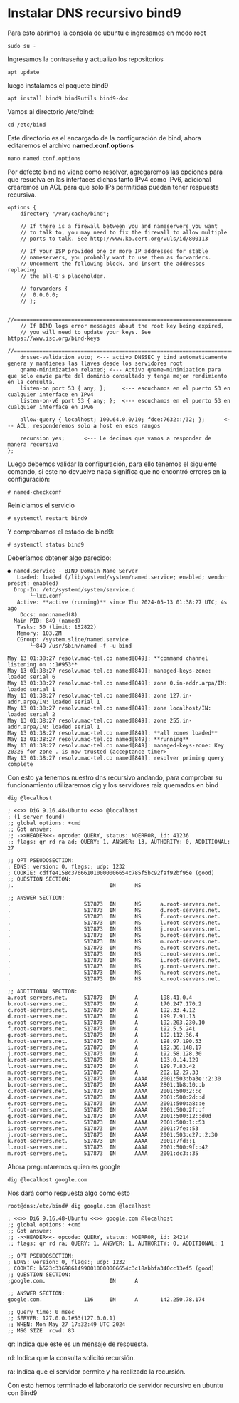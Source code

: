# Instalar DNS recursivo bind9

Para esto abrimos la consola de ubuntu e ingresamos en modo root
```
sudo su -
```
Ingresamos la contraseña y actualizo los repositorios
```
apt update
```
luego instalamos el paquete bind9
```
apt install bind9 bind9utils bind9-doc
```
Vamos al directorio /etc/bind:
```
cd /etc/bind
```
Este directorio es el encargado de la configuración de bind, ahora editaremos el archivo **named.conf.options**
```
nano named.conf.options
```
Por defecto bind no viene como resolver, agregaremos las opciones para que resuelva en las interfaces dichas tanto IPv4 como IPv6, adicional crearemos un ACL para que solo IPs permitidas puedan tener respuesta recursiva.

```
options {
	directory "/var/cache/bind";

	// If there is a firewall between you and nameservers you want
	// to talk to, you may need to fix the firewall to allow multiple
	// ports to talk. See http://www.kb.cert.org/vuls/id/800113

	// If your ISP provided one or more IP addresses for stable 
	// nameservers, you probably want to use them as forwarders.  
	// Uncomment the following block, and insert the addresses replacing 
	// the all-0's placeholder.

	// forwarders {
	// 	0.0.0.0;
	// };

	//========================================================================
	// If BIND logs error messages about the root key being expired,
	// you will need to update your keys. See https://www.isc.org/bind-keys
	//========================================================================
	dnssec-validation auto; <--- activo DNSSEC y bind automaticamente genera y mantienes las llaves desde los servidores root
	qname-minimization relaxed; <--- Activo qname-minimization para que solo envie parte del dominio consultado y tenga mejor rendimiento en la consulta.
	listen-on port 53 { any; };	    <--- escuchamos en el puerto 53 en cualquier interface en IPv4
	listen-on-v6 port 53 { any; };  <--- escuchamos en el puerto 53 en cualquier interface en IPv6
	
	allow-query { localhost; 100.64.0.0/10; fdce:7632::/32; };		<--- ACL, responderemos solo a host en esos rangos 

	recursion yes;		<--- Le decimos que vamos a responder de manera recursiva
};
```
Luego debemos validar la configuración, para ello tenemos el siguiente comando, si este no devuelve nada significa que no encontró errores en la configuración:

```
# named-checkconf
```

Reiniciamos el servicio 

```
# systemctl restart bind9
```

Y comprobamos el estado de bind9:

```
# systemctl status bind9
```


Deberíamos obtener algo parecido:

```
● named.service - BIND Domain Name Server
   Loaded: loaded (/lib/systemd/system/named.service; enabled; vendor preset: enabled)
  Drop-In: /etc/systemd/system/service.d
       └─lxc.conf
   Active: **active (running)** since Thu 2024-05-13 01:38:27 UTC; 4s ago
    Docs: man:named(8)
  Main PID: 849 (named)
   Tasks: 50 (limit: 152822)
   Memory: 103.2M
   CGroup: /system.slice/named.service
       └─849 /usr/sbin/named -f -u bind

May 13 01:38:27 resolv.mac-tel.co named[849]: **command channel listening on ::1#953**
May 13 01:38:27 resolv.mac-tel.co named[849]: managed-keys-zone: loaded serial 6
May 13 01:38:27 resolv.mac-tel.co named[849]: zone 0.in-addr.arpa/IN: loaded serial 1
May 13 01:38:27 resolv.mac-tel.co named[849]: zone 127.in-addr.arpa/IN: loaded serial 1
May 13 01:38:27 resolv.mac-tel.co named[849]: zone localhost/IN: loaded serial 2
May 13 01:38:27 resolv.mac-tel.co named[849]: zone 255.in-addr.arpa/IN: loaded serial 1
May 13 01:38:27 resolv.mac-tel.co named[849]: **all zones loaded**
May 13 01:38:27 resolv.mac-tel.co named[849]: **running**
May 13 01:38:27 resolv.mac-tel.co named[849]: managed-keys-zone: Key 20326 for zone . is now trusted (acceptance timer>
May 13 01:38:27 resolv.mac-tel.co named[849]: resolver priming query complete
```

Con esto ya tenemos nuestro dns recursivo andando, para comprobar su funcionamiento utilizaremos dig y los servidores raiz quemados en bind

```
dig @localhost

; <<>> DiG 9.16.48-Ubuntu <<>> @localhost
; (1 server found)
;; global options: +cmd
;; Got answer:
;; ->>HEADER<<- opcode: QUERY, status: NOERROR, id: 41236
;; flags: qr rd ra ad; QUERY: 1, ANSWER: 13, AUTHORITY: 0, ADDITIONAL: 27

;; OPT PSEUDOSECTION:
; EDNS: version: 0, flags:; udp: 1232
; COOKIE: cdffe4158c376661010000006654c785f5bc92faf92bf95e (good)
;; QUESTION SECTION:
;.                              IN      NS

;; ANSWER SECTION:
.                       517873  IN      NS      a.root-servers.net.
.                       517873  IN      NS      d.root-servers.net.
.                       517873  IN      NS      f.root-servers.net.
.                       517873  IN      NS      l.root-servers.net.
.                       517873  IN      NS      j.root-servers.net.
.                       517873  IN      NS      b.root-servers.net.
.                       517873  IN      NS      m.root-servers.net.
.                       517873  IN      NS      e.root-servers.net.
.                       517873  IN      NS      c.root-servers.net.
.                       517873  IN      NS      i.root-servers.net.
.                       517873  IN      NS      g.root-servers.net.
.                       517873  IN      NS      h.root-servers.net.
.                       517873  IN      NS      k.root-servers.net.

;; ADDITIONAL SECTION:
a.root-servers.net.     517873  IN      A       198.41.0.4
b.root-servers.net.     517873  IN      A       170.247.170.2
c.root-servers.net.     517873  IN      A       192.33.4.12
d.root-servers.net.     517873  IN      A       199.7.91.13
e.root-servers.net.     517873  IN      A       192.203.230.10
f.root-servers.net.     517873  IN      A       192.5.5.241
g.root-servers.net.     517873  IN      A       192.112.36.4
h.root-servers.net.     517873  IN      A       198.97.190.53
i.root-servers.net.     517873  IN      A       192.36.148.17
j.root-servers.net.     517873  IN      A       192.58.128.30
k.root-servers.net.     517873  IN      A       193.0.14.129
l.root-servers.net.     517873  IN      A       199.7.83.42
m.root-servers.net.     517873  IN      A       202.12.27.33
a.root-servers.net.     517873  IN      AAAA    2001:503:ba3e::2:30
b.root-servers.net.     517873  IN      AAAA    2801:1b8:10::b
c.root-servers.net.     517873  IN      AAAA    2001:500:2::c
d.root-servers.net.     517873  IN      AAAA    2001:500:2d::d
e.root-servers.net.     517873  IN      AAAA    2001:500:a8::e
f.root-servers.net.     517873  IN      AAAA    2001:500:2f::f
g.root-servers.net.     517873  IN      AAAA    2001:500:12::d0d
h.root-servers.net.     517873  IN      AAAA    2001:500:1::53
i.root-servers.net.     517873  IN      AAAA    2001:7fe::53
j.root-servers.net.     517873  IN      AAAA    2001:503:c27::2:30
k.root-servers.net.     517873  IN      AAAA    2001:7fd::1
l.root-servers.net.     517873  IN      AAAA    2001:500:9f::42
m.root-servers.net.     517873  IN      AAAA    2001:dc3::35
```

Ahora preguntaremos quien es google

```
dig @localhost google.com
```

Nos dará como respuesta algo como esto 

```
root@dns:/etc/bind# dig google.com @localhost

; <<>> DiG 9.16.48-Ubuntu <<>> google.com @localhost
;; global options: +cmd
;; Got answer:
;; ->>HEADER<<- opcode: QUERY, status: NOERROR, id: 24214
;; flags: qr rd ra; QUERY: 1, ANSWER: 1, AUTHORITY: 0, ADDITIONAL: 1

;; OPT PSEUDOSECTION:
; EDNS: version: 0, flags:; udp: 1232
; COOKIE: b523c33698614990010000006654c3c18abbfa340cc13ef5 (good)
;; QUESTION SECTION:
;google.com.                    IN      A

;; ANSWER SECTION:
google.com.             116     IN      A       142.250.78.174

;; Query time: 0 msec
;; SERVER: 127.0.0.1#53(127.0.0.1)
;; WHEN: Mon May 27 17:32:49 UTC 2024
;; MSG SIZE  rcvd: 83
```
qr: Indica que este es un mensaje de respuesta.

rd: Indica que la consulta solicitó recursión.

ra: Indica que el servidor permite y ha realizado la recursión.


Con esto hemos terminado el laboratorio de servidor recursivo en ubuntu con Bind9